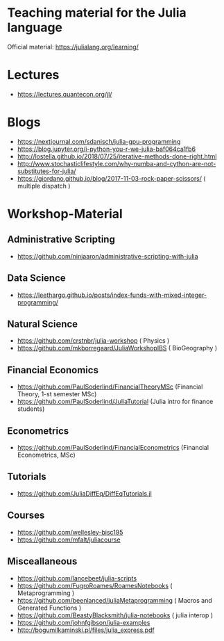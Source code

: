 # Teaching material for the Julia language

Official material: https://julialang.org/learning/

# Lectures

- https://lectures.quantecon.org/jl/

# Blogs

- https://nextjournal.com/sdanisch/julia-gpu-programming
- https://blog.jupyter.org/i-python-you-r-we-julia-baf064ca1fb6
- http://lostella.github.io/2018/07/25/iterative-methods-done-right.html
- http://www.stochasticlifestyle.com/why-numba-and-cython-are-not-substitutes-for-julia/
- https://giordano.github.io/blog/2017-11-03-rock-paper-scissors/ ( multiple dispatch )

# Workshop-Material

## Administrative Scripting

- https://github.com/ninjaaron/administrative-scripting-with-julia

## Data Science

- https://leethargo.github.io/posts/index-funds-with-mixed-integer-programming/

## Natural Science

- https://github.com/crstnbr/julia-workshop ( Physics )
- https://github.com/mkborregaard/JuliaWorkshopIBS ( BioGeography )

## Financial Economics

- https://github.com/PaulSoderlind/FinancialTheoryMSc (Financial Theory, 1-st semester MSc)
- https://github.com/PaulSoderlind/JuliaTutorial (Julia intro for finance students)

## Econometrics

- https://github.com/PaulSoderlind/FinancialEconometrics (Financial Econometrics, MSc)

## Tutorials

- https://github.com/JuliaDiffEq/DiffEqTutorials.jl

## Courses

- https://github.com/wellesley-bisc195
- https://github.com/mfalt/juliacourse

## Misceallaneous

- https://github.com/lancebeet/julia-scripts
- https://github.com/FugroRoames/RoamesNotebooks ( Metaprogramming )
- https://github.com/beenlanced/juliaMetaprogramming ( Macros and Generated Functions )
- https://github.com/BeastyBlacksmith/julia-notebooks ( julia interop )
- https://github.com/johnfgibson/julia-examples
- http://bogumilkaminski.pl/files/julia_express.pdf

